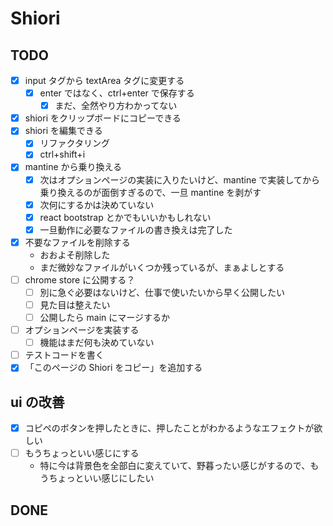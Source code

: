 # Shiori

## TODO

- [x] input タグから textArea タグに変更する
  - [x] enter ではなく、ctrl+enter で保存する
    - [x] まだ、全然やり方わかってない
- [x] shiori をクリップボードにコピーできる
- [x] shiori を編集できる
  - [x] リファクタリング
  - [x] ctrl+shift+i
- [x] mantine から乗り換える
  - [x] 次はオプションページの実装に入りたいけど、mantine で実装してから乗り換えるのが面倒すぎるので、一旦 mantine を剥がす
  - [x] 次何にするかは決めていない
  - [x] react bootstrap とかでもいいかもしれない
  - [x] 一旦動作に必要なファイルの書き換えは完了した
- [x] 不要なファイルを削除する
  - おおよそ削除した
  - まだ微妙なファイルがいくつか残っているが、まぁよしとする
- [ ] chrome store に公開する？
  - [ ] 別に急ぐ必要はないけど、仕事で使いたいから早く公開したい
  - [ ] 見た目は整えたい
  - [ ] 公開したら main にマージするか
- [ ] オプションページを実装する
  - [ ] 機能はまだ何も決めていない
- [ ] テストコードを書く
- [x] 「このページの Shiori をコピー」を追加する

## ui の改善

- [x] コピペのボタンを押したときに、押したことがわかるようなエフェクトが欲しい
- [ ] もうちょっといい感じにする
  - 特に今は背景色を全部白に変えていて、野暮ったい感じがするので、もうちょっといい感じにしたい

## DONE
